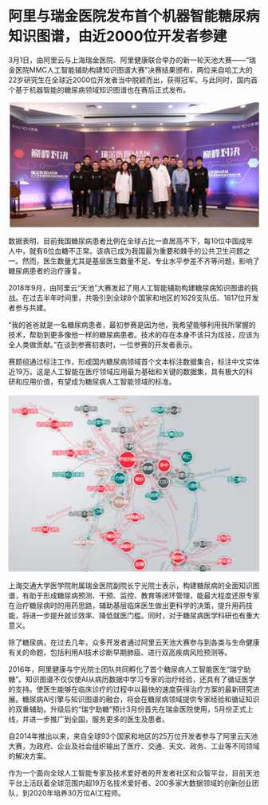 # 阿里与瑞金医院发布首个机器智能糖尿病知识图谱，由近2000位开发者参建

3月1日，由阿里云与上海瑞金医院、阿里健康联合举办的新一轮天池大赛——“瑞金医院MMC人工智能辅助构建知识图谱大赛”决赛结果颁布，两位来自哈工大的22岁研究生在全球近2000位开发者当中脱颖而出，获得冠军。与此同时，国内首个基于机器智能的糖尿病领域知识图谱也在赛后正式发布。

<div style="text-align:center" align="center">
<img src="/images/阿里与瑞金医院发布首个机器智能糖尿病知识图谱1.png" align="center" />
</div>

数据表明，目前我国糖尿病患者比例在全球占比一直居高不下，每10位中国成年人中，就有6位血糖不正常。该病已成为我国最为重要和棘手的公共卫生问题之一。然而，医生数量尤其是基层医生数量不足、专业水平参差不齐等问题，影响了糖尿病患者的治疗康复。

2018年9月，由阿里云“天池”大赛发起了用人工智能辅助构建糖尿病知识图谱的挑战。在过去半年时间里，共吸引到全球8个国家和地区的1629支队伍、1817位开发者参与共建。

“我的爸爸就是一名糖尿病患者，最初参赛是因为他，我希望能够利用我所掌握的技术，帮助到更多像他一样的糖尿病患者。技术的存在本身不该只为炫技，应该为全人类做贡献。”在谈到参赛初衷时，一位参赛的开发者表示。

赛题组通过标注工作，形成国内糖尿病领域首个文本标注数据集合，标注中文实体近19万。这是人工智能在医疗领域应用最为基础和关键的数据集，具有极大的科研和应用价值，有望成为糖尿病人工智能领域的标准。

<div style="text-align:center" align="center">
<img src="/images/阿里与瑞金医院发布首个机器智能糖尿病知识图谱2.png" align="center" />
</div>

上海交通大学医学院附属瑞金医院副院长宁光院士表示，构建糖尿病的全面知识图谱，有助于形成糖尿病预测、干预、监控、教育等闭环管理，能最大程度还原专家在治疗糖尿病时的用药思路，辅助基层临床医生做出更科学的决策，提升用药技能，将进一步提升就诊效率、降低就医门槛。同时，对于糖尿病医学科研也有重大意义。

除了糖尿病，在过去几年，众多开发者通过阿里云天池大赛参与到各类与生命健康有关的命题，包括利用AI技术诊断早期肺癌、进行双高疾病风险预测等。

2016年，阿里健康与宁光院士团队共同孵化了首个糖尿病人工智能医生“瑞宁助糖”。知识图谱不仅仅使AI从病历数据中学习专家的治疗经验，还具有了循证医学的支持。使医生能够在临床诊疗的过程中以最快的速度获得治疗方案的最新研究进展。糖尿病AI引擎与知识图谱的融合，将会在糖尿病领域提供专家经验和循证知识的双重辅助。升级后的“瑞宁助糖”预计3月份首先在瑞金医院使用，5月份正式上线，并进一步推广到全国，服务更多的医生及患者。

自2014年推出以来，来自全球93个国家和地区的25万位开发者参与了阿里云天池大赛，为政府、企业及社会组织输出了医疗、交通、天文、政务、工业等不同领域的解决方案。

作为一个面向全球人工智能专家及技术爱好者的开发者社区和众智平台，目前天池平台上活跃着全球范围内超19万名技术爱好者、200多家大数据领域的创新创业团队，到2020年培养30万位AI工程师。
